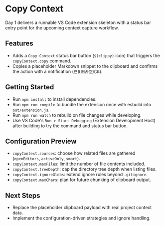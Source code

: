 ﻿# Copy Context

Day 1 delivers a runnable VS Code extension skeleton with a status bar entry point for the upcoming context capture workflow.

## Features
- Adds a `Copy Context` status bar button (`$(clippy)` icon) that triggers the `copyContext.copy` command.
- Copies a placeholder Markdown snippet to the clipboard and confirms the action with a notification (`已复制占位文本`).

## Getting Started
- Run `npm install` to install dependencies.
- Run `npm run compile` to bundle the extension once with esbuild into `out/extension.js`.
- Run `npm run watch` to rebuild on file changes while developing.
- Use VS Code's `Run > Start Debugging` (Extension Development Host) after building to try the command and status bar button.

## Configuration Preview
- `copyContext.sources`: choose how related files are gathered (`openEditors`, `activeOnly`, `smart`).
- `copyContext.maxFiles`: limit the number of file contents included.
- `copyContext.treeDepth`: cap the directory tree depth when listing files.
- `copyContext.ignoreGlobs`: extend ignore rules beyond `.gitignore`.
- `copyContext.maxChars`: plan for future chunking of clipboard output.

## Next Steps
- Replace the placeholder clipboard payload with real project context data.
- Implement the configuration-driven strategies and ignore handling.
